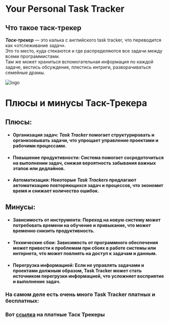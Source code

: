 # **Your Personal Task Tracker** 

## Что такое таск-трекер
___Таск-трекер___ — это калька с английского task tracker, что переводится как «отслеживание задач».
<br/>Это то место, куда стекаются и где распределяются все задачи между всеми программистами.<br/> Там же может храниться вспомогательная информация по каждой задаче, вестись обсуждение, плестись интриги, разворачиваться семейные драмы. 
 
![logo](https://www.amitree.com/wp-content/uploads/2021/12/what-is-a-task-tracker-and-why-you-need-one.jpeg)


# Плюсы и минусы Таск-Трекера
## Плюсы:

+ #### Организация задач: **_Task Tracker_** помогает структурировать и организовывать задачи, что упрощает управление проектами и рабочими процессами.
+ #### Повышение продуктивности: Система помогает сосредоточиться на выполнении задач, снижая вероятность забывания важных этапов или дедлайнов.
+ #### Автоматизация: Некоторые **_Task Trackers_** предлагают автоматизацию повторяющихся задач и процессов, что экономит время и снижает количество ошибок.

## Минусы:

+ #### Зависимость от инструмента: Переход на новую систему может потребовать времени на обучение и привыкание, что может временно снизить продуктивность.
+ #### Технические сбои: Зависимость от программного обеспечения может привести к проблемам при сбоях в работе системы или интернета, что может повлиять на доступ к задачам и данным.
+ #### Перегрузка информацией: Если не управлять задачами и проектами должным образом, Task Tracker может стать источником перегрузки информацией, что усложняет восприятие и выполнение задач.



### На самом деле есть очень много Task Tracker платных и бесплатных:

### Вот [ссылка](https://weeek.net/ru/blog/luchshie-task-menedzhery) на платные Таск Трекеры



